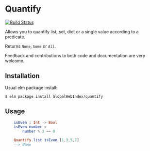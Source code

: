 # Quantify

[![Build Status](https://travis-ci.org/GlobalWebIndex/quantify.svg?branch=master)](https://travis-ci.org/GlobalWebIndex/quantify)

Allows you to quantify list, set, dict or a single value according to a predicate.

Returns `None`, `Some` or `All`.

Feedback and contributions to both code and documentation are very welcome.

## Installation

Usual elm package install:

```
$ elm package install GlobalWebIndex/quantify
```

## Usage

```elm
    isEven : Int -> Bool
    isEven number =
        number % 2 == 0

    Quantify.list isEven [1,3,5,7]
    --> None
```
